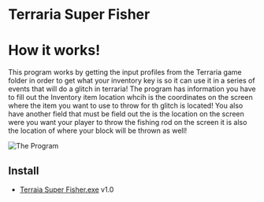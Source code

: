 # Terraria Super Fisher

# How it works!
This program works by getting the input profiles from the Terraria game folder in order to get what your inventory key is so it can use it in a series of events that will do a glitch in terraria! The program has information you have to fill out the Inventory item location whcih is the coordinates on the screen where the item you want to use to throw for th glitch is located! You also have another field that must be field out the is the location on the screen were you want your player to throw the fishing rod on the screen it is also the location of where your block will be thrown as well!

![The Program](https://i.imgur.com/ZZlXzKK.png)

## Install

- [Terraia Super Fisher.exe](https://github.com/ElementCodez/Terraria-Super-Fisher/releases) v1.0
